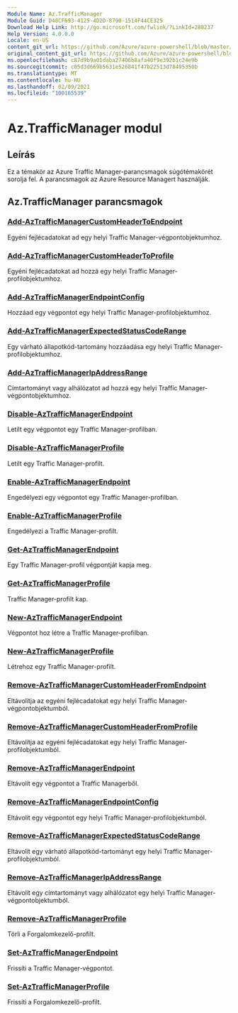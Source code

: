 ```yaml
---
Module Name: Az.TrafficManager
Module Guid: D48CF693-4125-4D2D-8790-1514F44CE325
Download Help Link: http://go.microsoft.com/fwlink/?LinkId=280237
Help Version: 4.0.0.0
Locale: en-US
content_git_url: https://github.com/Azure/azure-powershell/blob/master/src/TrafficManager/TrafficManager/help/Az.TrafficManager.md
original_content_git_url: https://github.com/Azure/azure-powershell/blob/master/src/TrafficManager/TrafficManager/help/Az.TrafficManager.md
ms.openlocfilehash: c87d9b9a01daba27406b8afa40f9e392b1c24e9b
ms.sourcegitcommit: c05d3d669b5631e526841f47b22513d78495350b
ms.translationtype: MT
ms.contentlocale: hu-HU
ms.lasthandoff: 02/09/2021
ms.locfileid: "100165539"
---
```

# Az.TrafficManager modul
## Leírás
Ez a témakör az Azure Traffic Manager-parancsmagok súgótémakörét sorolja fel. A parancsmagok az Azure Resource Managert használják.

## Az.TrafficManager parancsmagok
### [Add-AzTrafficManagerCustomHeaderToEndpoint](Add-AzTrafficManagerCustomHeaderToEndpoint.md)
Egyéni fejlécadatokat ad egy helyi Traffic Manager-végpontobjektumhoz.

### [Add-AzTrafficManagerCustomHeaderToProfile](Add-AzTrafficManagerCustomHeaderToProfile.md)
Egyéni fejlécadatokat ad hozzá egy helyi Traffic Manager-profilobjektumhoz.

### [Add-AzTrafficManagerEndpointConfig](Add-AzTrafficManagerEndpointConfig.md)
Hozzáad egy végpontot egy helyi Traffic Manager-profilobjektumhoz.

### [Add-AzTrafficManagerExpectedStatusCodeRange](Add-AzTrafficManagerExpectedStatusCodeRange.md)
Egy várható állapotkód-tartomány hozzáadása egy helyi Traffic Manager-profilobjektumhoz.

### [Add-AzTrafficManagerIpAddressRange](Add-AzTrafficManagerIpAddressRange.md)
Címtartományt vagy alhálózatot ad hozzá egy helyi Traffic Manager-végpontobjektumhoz.

### [Disable-AzTrafficManagerEndpoint](Disable-AzTrafficManagerEndpoint.md)
Letilt egy végpontot egy Traffic Manager-profilban.

### [Disable-AzTrafficManagerProfile](Disable-AzTrafficManagerProfile.md)
Letilt egy Traffic Manager-profilt.

### [Enable-AzTrafficManagerEndpoint](Enable-AzTrafficManagerEndpoint.md)
Engedélyezi egy végpontot egy Traffic Manager-profilban.

### [Enable-AzTrafficManagerProfile](Enable-AzTrafficManagerProfile.md)
Engedélyezi a Traffic Manager-profilt.

### [Get-AzTrafficManagerEndpoint](Get-AzTrafficManagerEndpoint.md)
Egy Traffic Manager-profil végpontját kapja meg.

### [Get-AzTrafficManagerProfile](Get-AzTrafficManagerProfile.md)
Traffic Manager-profilt kap.

### [New-AzTrafficManagerEndpoint](New-AzTrafficManagerEndpoint.md)
Végpontot hoz létre a Traffic Manager-profilban.

### [New-AzTrafficManagerProfile](New-AzTrafficManagerProfile.md)
Létrehoz egy Traffic Manager-profilt.

### [Remove-AzTrafficManagerCustomHeaderFromEndpoint](Remove-AzTrafficManagerCustomHeaderFromEndpoint.md)
Eltávolítja az egyéni fejlécadatokat egy helyi Traffic Manager-végpontobjektumból.

### [Remove-AzTrafficManagerCustomHeaderFromProfile](Remove-AzTrafficManagerCustomHeaderFromProfile.md)
Eltávolítja az egyéni fejlécadatokat egy helyi Traffic Manager-profilobjektumból.

### [Remove-AzTrafficManagerEndpoint](Remove-AzTrafficManagerEndpoint.md)
Eltávolít egy végpontot a Traffic Managerből.

### [Remove-AzTrafficManagerEndpointConfig](Remove-AzTrafficManagerEndpointConfig.md)
Eltávolít egy végpontot egy helyi Traffic Manager-profilobjektumból.

### [Remove-AzTrafficManagerExpectedStatusCodeRange](Remove-AzTrafficManagerExpectedStatusCodeRange.md)
Eltávolít egy várható állapotkód-tartományt egy helyi Traffic Manager-profilobjektumból.

### [Remove-AzTrafficManagerIpAddressRange](Remove-AzTrafficManagerIpAddressRange.md)
Eltávolít egy címtartományt vagy alhálózatot egy helyi Traffic Manager-végpontobjektumból.

### [Remove-AzTrafficManagerProfile](Remove-AzTrafficManagerProfile.md)
Törli a Forgalomkezelő-profilt.

### [Set-AzTrafficManagerEndpoint](Set-AzTrafficManagerEndpoint.md)
Frissíti a Traffic Manager-végpontot.

### [Set-AzTrafficManagerProfile](Set-AzTrafficManagerProfile.md)
Frissíti a Forgalomkezelő-profilt.

